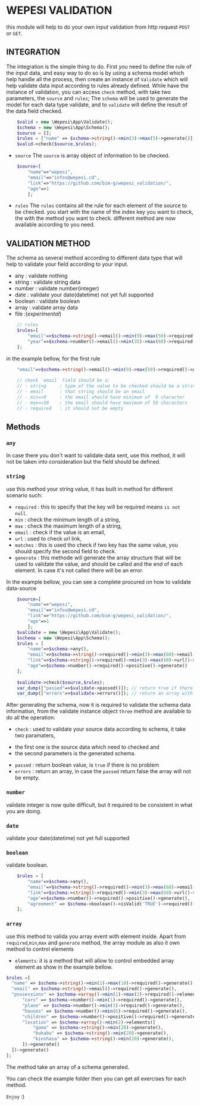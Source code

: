 # WEPESI VALIDATION
this module will help to do your own input validation from http request `POST` or `GET`.

## INTEGRATION
The integration is the simple thing to do.
First you need to define the rule of the input data, and easy way to do so is by using a schema model which help handle all the process,
then create an instance of `Validate` which will help validate data input according to rules already defined.
While have the instance of validation, you can access `check` method, with take two parameters, the `source` and `rules`;
The `schema` will be used to generate the model for each data type validate, 
and to `validate` will define the result of the data field checked.
```php
    $valid = new \Wepesi\App\Validate();
    $schema = new \Wepesi\App\Schema();
    $source = [];
    $rules = ["name" => $schema->string()->min(3)->max(5)->generate()];    
    $valid->check($source,$rules);
```
* `source` 
    The `source` is array object of information to be checked.
```php
    $source=[
        "name"=>"wepesi",
        "email"=>"infos@wepesi.cd",
        "link"=>"https://github.com/bim-g/wepesi_validation/",
        "age"=>1
        ];
```
* `rules` 
    The `rules` contains all the rule for each element of the source to be checked.
    you start with the name of the index key you want to check, the  with the method you want to check.
different method are now available according to you need.

 ## VALIDATION METHOD
The schema as several method according to different data type that will help to validate your field according to your input.
- any       : validate nothing
- string    : validate string data
- number    : validate number(integer)
- date      : validate your date(datetime) not yet full supported
- boolean   : validate boolean
- array     : validate array data
- file      :(_experimental_)

```php
    // rules 
    $rules=[
        "email"=>$schema->string()->email()->min(9)->max(50)->required()->generate(),    
        "year"=>$schema->number()->email()->min(35)->max(60)->required()->generate()    
    ];
```
in the example bellow, for the first rule
```php
    "email"=>$schema->string()->email()->min(9)->max(50)->required()->generate()
    
    // check `email` field should be a:
    // - string     : type of the value to be checked should be a string
    // - email      : that string should be an email
    // - min=>9     : the email should have minimum of  9 character
    // - max=>50    : the email should have maximum of 50 characters
    // - required   : it should not be empty
```

## Methods
### `any`
In case there you don't want to validate data sent, use this method, it will not be taken into consideration but the field should be defined.

### `string` 
use this method your string value, it has built in method for different scenario such:
- `required`    : this to specify that the key will be required means `is not null`.
- `min`         : check the minimum length of a string,
- `max`         : check the maximum length of a string,
- `email`       : check if the value is an email,
- `url`         : used to check url link,
- `matches`     : this is used tho check if two key has the same value, you should specify the second field to check.
- `generate`    : this methode will generate the array structure that will be used to validate the value, and should be called and the end of each element. In case it's not called there will be an error.

In the example bellow, you can see a complete procured on how to validate data-source

```php
    $source=[
        "name"=>"wepesi",
        "email"=>"infos@wepesi.cd",
        "link"=>"https://github.com/bim-g/wepesi_validation/",
        "age"=>1
        ];
    $validate = new \Wepesi\App\Validate();
    $schema = new \Wepesi\App\Schema();
    $rules = [
        "name"=>$schema->any(),
        "email"=>$schema->string()->required()->min(3)->max(60)->email()->generate(),
        "link"=>$schema->string()->required()->min(3)->max(60)->url()->generate(),
        "age"=>$schema->number()->required()->positive()->generate()
    ];
    
    $validate->check($source,$rules);
    var_dump(["passed"=>$validate->passed()]); // return true if there is no error
    var_dump(["errors"=>$validate->errors()]); // return an array with different related errors
```
After generating the schema, now it is required to validate the schema data information,
from the validate instance object `three` method are available to do all the operation:
- `check`  : used to validate your source data according to schema, it take two paramaters, 
 * the first one is the source data which need to checked and
 * the second parameters is the generated schema.
 
- `passed` : return boolean value, is `true` if there is no problem
- `errors` : return an array, in case the `passed` return false the array will not be empty.

### `number`
validate integer is now quite difficult, but it required to be consistent in what you are doing.

### `date`      
validate your date(datetime) not yet full supported
### `boolean`   
validate boolean.
```php
    $rules = [
        "name"=>$schema->any(),
        "email"=>$schema->string()->required()->min(3)->max(60)->email()->generate(),
        "link"=>$schema->string()->required()->min(3)->max(60)->url()->generate(),
        "age"=>$schema->number()->required()->positive()->generate(),
        "agreement" => $schema->boolean()->isValid('TRUE')->required()->generate()
    ];
```

### `array`
use this method to valida you array event with element inside. 
Apart from `required`,`min`,`max` and  `generate` method, the array module as also it own method to control elements
- `elements`: it is a method that will allow to control embedded array element as show in the example bellow.
```php
$rules =[
  "name" => $schema->string()->min(1)->max(10)->required()->generate(),
  "email" => $schema->string()->email()->required()->generate(),
  "possessions" => $schema->array()->min(1)->max(2)->required()->elements([
      "cars" => $schema->number()->min(1)->required()->generate(),
      "plane" => $schema->number()->min(1)->required()->generate(),
      "houses" => $schema->number()->min(6)->required()->generate(),
      "children" => $schema->number()->positive()->required()->generate(),
      "location" => $schema->array()->min(2)->elements([
          "goma" => $schema->string()->min(20)->generate(),
          "bukabu" => $schema->string()->min(20)->generate(),
          "kinshasa" => $schema->string()->min(20)->generate(),
      ])->generate()
  ])->generate()
];
```
The method take an array of a schema generated.

You can check the example folder then you can get all exercises for each method.

`Enjoy` :)
